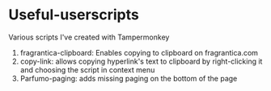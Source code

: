 # Useful-userscripts
Various scripts I've created with Tampermonkey
1. fragrantica-clipboard: Enables copying to clipboard on fragrantica.com
2. copy-link: allows copying hyperlink's text to clipboard by right-clicking it and choosing the script in context menu
3. Parfumo-paging: adds missing paging on the bottom of the page
